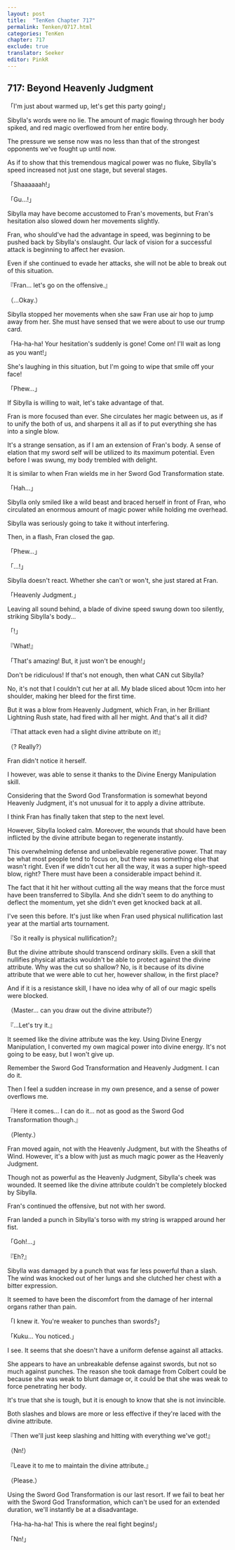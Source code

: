 ```yaml
---
layout: post
title:  "TenKen Chapter 717"
permalink: Tenken/0717.html
categories: TenKen
chapter: 717
exclude: true
translator: Seeker
editor: PinkR
---
```

<h2>717: Beyond Heavenly Judgment</h2>

「I'm just about warmed up, let's get this party going!」

Sibylla's words were no lie. The amount of magic flowing through her body spiked, and red magic overflowed from her entire body.

The pressure we sense now was no less than that of the strongest opponents we've fought up until now.

As if to show that this tremendous magical power was no fluke, Sibylla's speed increased not just one stage, but several stages.

「Shaaaaaah!」

「Gu...!」

Sibylla may have become accustomed to Fran's movements, but Fran's hesitation also slowed down her movements slightly.

Fran, who should've had the advantage in speed, was beginning to be pushed back by Sibylla's onslaught. Our lack of vision for a successful attack is beginning to affect her evasion.

Even if she continued to evade her attacks, she will not be able to break out of this situation.

『Fran... let's go on the offensive.』

（...Okay.）

Sibylla stopped her movements when she saw Fran use air hop to jump away from her. She must have sensed that we were about to use our trump card.

「Ha-ha-ha! Your hesitation's suddenly is gone! Come on! I'll wait as long as you want!」

She's laughing in this situation, but I'm going to wipe that smile off your face!

「Phew...」

If Sibylla is willing to wait, let's take advantage of that.

Fran is more focused than ever. She circulates her magic between us, as if to unify the both of us, and sharpens it all as if to put everything she has into a single blow.

It's a strange sensation, as if I am an extension of Fran's body. A sense of elation that my sword self will be utilized to its maximum potential. Even before I was swung, my body trembled with delight.

It is similar to when Fran wields me in her Sword God Transformation state.

「Hah...」

Sibylla only smiled like a wild beast and braced herself in front of Fran, who circulated an enormous amount of magic power while holding me overhead.

Sibylla was seriously going to take it without interfering.

Then, in a flash, Fran closed the gap.

「Phew...」

「...!」

Sibylla doesn't react. Whether she can't or won't, she just stared at Fran.

「Heavenly Judgment.」

Leaving all sound behind, a blade of divine speed swung down too silently, striking Sibylla's body...

「!」

『What!』

「That's amazing! But, it just won't be enough!」

Don't be ridiculous! If that's not enough, then what CAN cut Sibylla?

No, it's not that I couldn't cut her at all. My blade sliced about 10cm into her shoulder, making her bleed for the first time.

But it was a blow from Heavenly Judgment, which Fran, in her Brilliant Lightning Rush state, had fired with all her might. And that's all it did?

『That attack even had a slight divine attribute on it!』

（? Really?）

Fran didn't notice it herself.

I however, was able to sense it thanks to the Divine Energy Manipulation skill.

Considering that the Sword God Transformation is somewhat beyond Heavenly Judgment, it's not unusual for it to apply a divine attribute.

I think Fran has finally taken that step to the next level.

However, Sibylla looked calm. Moreover, the wounds that should have been inflicted by the divine attribute began to regenerate instantly.

This overwhelming defense and unbelievable regenerative power. That may be what most people tend to focus on, but there was something else that wasn't right. Even if we didn't cut her all the way, it was a super high-speed blow, right? There must have been a considerable impact behind it.

The fact that it hit her without cutting all the way means that the force must have been transferred to Sibylla. And she didn't seem to do anything to deflect the momentum, yet she didn't even get knocked back at all.

I've seen this before. It's just like when Fran used physical nullification last year at the martial arts tournament.

『So it really is physical nullification?』

But the divine attribute should transcend ordinary skills. Even a skill that nullifies physical attacks wouldn't be able to protect against the divine attribute. Why was the cut so shallow? No, is it because of its divine attribute that we were able to cut her, however shallow, in the first place?

And if it is a resistance skill, I have no idea why of all of our magic spells were blocked.

（Master... can you draw out the divine attribute?）

『...Let's try it.』

It seemed like the divine attribute was the key. Using Divine Energy Manipulation, I converted my own magical power into divine energy. It's not going to be easy, but I won't give up.

Remember the Sword God Transformation and Heavenly Judgment. I can do it.

Then I feel a sudden increase in my own presence, and a sense of power overflows me.

『Here it comes... I can do it... not as good as the Sword God Transformation though.』

（Plenty.）

Fran moved again, not with the Heavenly Judgment, but with the Sheaths of Wind. However, it's a blow with just as much magic power as the Heavenly Judgment.

Though not as powerful as the Heavenly Judgment, Sibylla's cheek was wounded. It seemed like the divine attribute couldn't be completely blocked by Sibylla.

Fran's continued the offensive, but not with her sword.

Fran landed a punch in Sibylla's torso with my string is wrapped around her fist.

「Goh!...」

『Eh?』

Sibylla was damaged by a punch that was far less powerful than a slash. The wind was knocked out of her lungs and she clutched her chest with a bitter expression.

It seemed to have been the discomfort from the damage of her internal organs rather than pain.

「I knew it. You're weaker to punches than swords?」

「Kuku... You noticed.」

I see. It seems that she doesn't have a uniform defense against all attacks.

She appears to have an unbreakable defense against swords, but not so much against punches. The reason she took damage from Colbert could be because she was weak to blunt damage or, it could be that she was weak to force penetrating her body.

It's true that she is tough, but it is enough to know that she is not invincible.

Both slashes and blows are more or less effective if they're laced with the divine attribute.

『Then we'll just keep slashing and hitting with everything we've got!』

（Nn!）

『Leave it to me to maintain the divine attribute.』

（Please.）

Using the Sword God Transformation is our last resort. If we fail to beat her with the Sword God Transformation, which can't be used for an extended duration, we'll instantly be at a disadvantage.

「Ha-ha-ha-ha! This is where the real fight begins!」

「Nn!」



